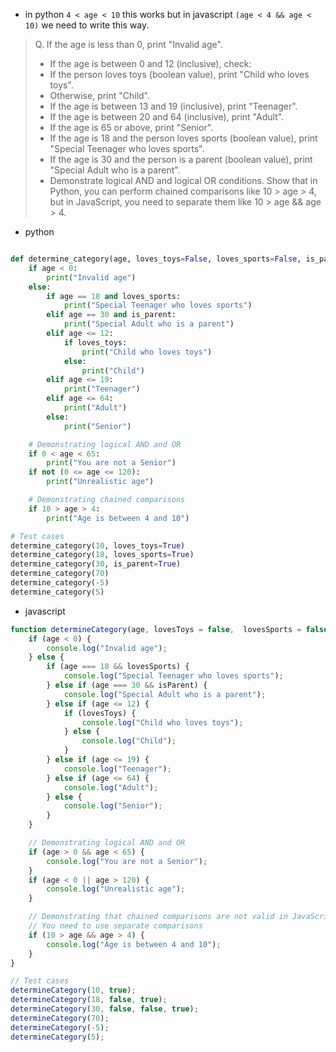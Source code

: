 - in python `4 < age < 10` this works but in javascript `(age < 4 && age < 10)` we need to write this way.

> Q. If the age is less than 0, print "Invalid age".
> - If the age is between 0 and 12 (inclusive), check:
> - If the person loves toys (boolean value), print "Child who loves toys".
> - Otherwise, print "Child".
> - If the age is between 13 and 19 (inclusive), print "Teenager".
> - If the age is between 20 and 64 (inclusive), print "Adult".
> - If the age is 65 or above, print "Senior".
> - If the age is 18 and the person loves sports (boolean value), print "Special Teenager who loves sports".
> - If the age is 30 and the person is a parent (boolean value), print "Special Adult who is a parent".
> - Demonstrate logical AND and logical OR conditions.
Show that in Python, you can perform chained comparisons like 10 > age > 4, but in JavaScript, you need to separate them like 10 > age && age > 4.

- python

```python

def determine_category(age, loves_toys=False, loves_sports=False, is_parent=False):
    if age < 0:
        print("Invalid age")
    else:
        if age == 18 and loves_sports:
            print("Special Teenager who loves sports")
        elif age == 30 and is_parent:
            print("Special Adult who is a parent")
        elif age <= 12:
            if loves_toys:
                print("Child who loves toys")
            else:
                print("Child")
        elif age <= 19:
            print("Teenager")
        elif age <= 64:
            print("Adult")
        else:
            print("Senior")

    # Demonstrating logical AND and OR
    if 0 < age < 65:
        print("You are not a Senior")
    if not (0 <= age <= 120):
        print("Unrealistic age")

    # Demonstrating chained comparisons
    if 10 > age > 4:
        print("Age is between 4 and 10")

# Test cases
determine_category(10, loves_toys=True)
determine_category(18, loves_sports=True)
determine_category(30, is_parent=True)
determine_category(70)
determine_category(-5)
determine_category(5)
```

- javascript

```javascript
function determineCategory(age, lovesToys = false,  lovesSports = false, isParent = false) {
    if (age < 0) {
        console.log("Invalid age");
    } else {
        if (age === 18 && lovesSports) {
            console.log("Special Teenager who loves sports");
        } else if (age === 30 && isParent) {
            console.log("Special Adult who is a parent");
        } else if (age <= 12) {
            if (lovesToys) {
                console.log("Child who loves toys");
            } else {
                console.log("Child");
            }
        } else if (age <= 19) {
            console.log("Teenager");
        } else if (age <= 64) {
            console.log("Adult");
        } else {
            console.log("Senior");
        }
    }

    // Demonstrating logical AND and OR
    if (age > 0 && age < 65) {
        console.log("You are not a Senior");
    }
    if (age < 0 || age > 120) {
        console.log("Unrealistic age");
    }

    // Demonstrating that chained comparisons are not valid in JavaScript
    // You need to use separate comparisons
    if (10 > age && age > 4) {
        console.log("Age is between 4 and 10");
    }
}

// Test cases
determineCategory(10, true);
determineCategory(18, false, true);
determineCategory(30, false, false, true);
determineCategory(70);
determineCategory(-5);
determineCategory(5);
```